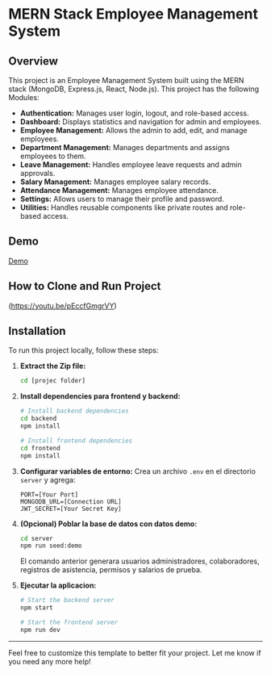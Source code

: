 # MERN Stack Employee Management System
## Overview
This project is an Employee Management System built using the MERN stack (MongoDB, Express.js, React, Node.js). This project has the following Modules:
   - **Authentication:** Manages user login, logout, and role-based access.
   - **Dashboard:** Displays statistics and navigation for admin and employees.
   - **Employee Management:** Allows the admin to add, edit, and manage employees.
   - **Department Management:** Manages departments and assigns employees to them.
   - **Leave Management:** Handles employee leave requests and admin approvals.
   - **Salary Management:** Manages employee salary records.
   - **Attendance Management:** Manages employee attendance.
   - **Settings:** Allows users to manage their profile and password.
   - **Utilities:** Handles reusable components like private routes and role-based access.


## Demo
[Demo](https://youtu.be/P_L-06VRcBI)

## How to Clone and Run Project
(https://youtu.be/pEccfGmgrVY)

## Installation
To run this project locally, follow these steps:

1. **Extract the Zip file:**
   ```bash
   cd [projec folder]
   ```

2. **Install dependencies para frontend y backend:**
   ```bash
   # Install backend dependencies
   cd backend
   npm install

   # Install frontend dependencies
   cd frontend
   npm install
   ```

3. **Configurar variables de entorno:**
   Crea un archivo `.env` en el directorio `server` y agrega:
   ```env
   PORT=[Your Port]
   MONGODB_URL=[Connection URL]
   JWT_SECRET=[Your Secret Key]
   ```

4. **(Opcional) Poblar la base de datos con datos demo:**
   ```bash
   cd server
   npm run seed:demo
   ```

   El comando anterior generara usuarios administradores, colaboradores, registros de asistencia, permisos y salarios de prueba.

5. **Ejecutar la aplicacion:**
   ```bash
   # Start the backend server
   npm start

   # Start the frontend server
   npm run dev
   ```

---

Feel free to customize this template to better fit your project. Let me know if you need any more help!
